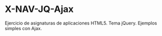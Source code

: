 # X-NAV-JQ-Ajax
Ejercicio de asignaturas de aplicaciones HTML5. Tema jQuery. Ejemplos simples con Ajax.
